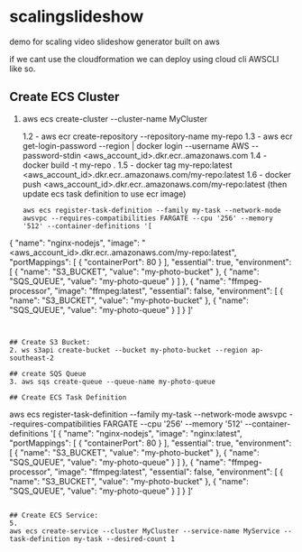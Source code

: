 # scalingslideshow
demo for scaling video slideshow generator built on aws


if we cant use the cloudformation we can deploy using cloud cli AWSCLI like so.

## Create ECS Cluster
1.  aws ecs create-cluster --cluster-name MyCluster

    1.2 - aws ecr create-repository --repository-name my-repo
    1.3 - aws ecr get-login-password --region <your-region> | docker login --username AWS --password-stdin <aws_account_id>.dkr.ecr.<your-region>.amazonaws.com
    1.4 - docker build -t my-repo .
    1.5 - docker tag my-repo:latest <aws_account_id>.dkr.ecr.<your-region>.amazonaws.com/my-repo:latest
    1.6 - docker push <aws_account_id>.dkr.ecr.<your-region>.amazonaws.com/my-repo:latest
    (then update ecs task definition to use ecr image)

    ```
    aws ecs register-task-definition --family my-task --network-mode awsvpc --requires-compatibilities FARGATE --cpu '256' --memory '512' --container-definitions '[
  {
    "name": "nginx-nodejs",
    "image": "<aws_account_id>.dkr.ecr.<your-region>.amazonaws.com/my-repo:latest",
    "portMappings": [
      {
        "containerPort": 80
      }
    ],
    "essential": true,
    "environment": [
      {
        "name": "S3_BUCKET",
        "value": "my-photo-bucket"
      },
      {
        "name": "SQS_QUEUE",
        "value": "my-photo-queue"
      }
    ]
  },
  {
    "name": "ffmpeg-processor",
    "image": "ffmpeg:latest",
    "essential": false,
    "environment": [
      {
        "name": "S3_BUCKET",
        "value": "my-photo-bucket"
      },
      {
        "name": "SQS_QUEUE",
        "value": "my-photo-queue"
      }
    ]
  }
]'
```


## Create S3 Bucket:
2. ws s3api create-bucket --bucket my-photo-bucket --region ap-southeast-2

## create SQS Queue
3. aws sqs create-queue --queue-name my-photo-queue

## Create ECS Task Definition
```
aws ecs register-task-definition --family my-task --network-mode awsvpc --requires-compatibilities FARGATE --cpu '256' --memory '512' --container-definitions '[
  {
    "name": "nginx-nodejs",
    "image": "nginx:latest",
    "portMappings": [
      {
        "containerPort": 80
      }
    ],
    "essential": true,
    "environment": [
      {
        "name": "S3_BUCKET",
        "value": "my-photo-bucket"
      },
      {
        "name": "SQS_QUEUE",
        "value": "my-photo-queue"
      }
    ]
  },
  {
    "name": "ffmpeg-processor",
    "image": "ffmpeg:latest",
    "essential": false,
    "environment": [
      {
        "name": "S3_BUCKET",
        "value": "my-photo-bucket"
      },
      {
        "name": "SQS_QUEUE",
        "value": "my-photo-queue"
      }
    ]
  }
]'
```

## Create ECS Service:
5.
aws ecs create-service --cluster MyCluster --service-name MyService --task-definition my-task --desired-count 1